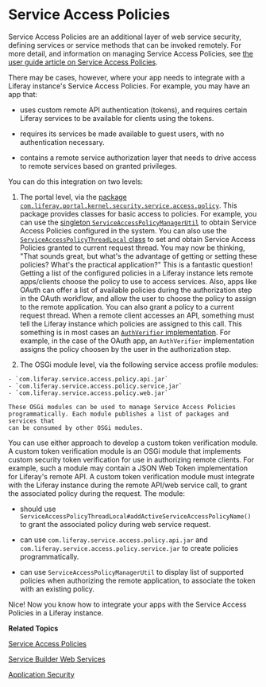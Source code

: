 # Service Access Policies

Service Access Policies are an additional layer of web service security, 
defining services or service methods that can be invoked remotely. For more 
detail, and information on managing Service Access Policies, see 
[the user guide article on Service Access Policies](/discover/deployment/-/knowledge_base/7-0/service-access-policies). 

There may be cases, however, where your app needs to integrate with a Liferay 
instance's Service Access Policies. For example, you may have an app that: 

- uses custom remote API authentication (tokens), and requires certain Liferay 
  services to be available for clients using the tokens. 

- requires its services be made available to guest users, with no authentication 
  necessary. 

- contains a remote service authorization layer that needs to drive access to 
  remote services based on granted privileges. 

You can do this integration on two levels: 

1. The portal level, via the 
   [package `com.liferay.portal.kernel.security.service.access.policy`](https://docs.liferay.com/portal/7.0/javadocs/portal-kernel/com/liferay/portal/kernel/security/service/access/policy/package-summary.html). 
   This package provides classes for basic access to policies. For example, you 
   can use the 
   [singleton `ServiceAccessPolicyManagerUtil`](https://docs.liferay.com/portal/7.0/javadocs/portal-kernel/com/liferay/portal/kernel/security/service/access/policy/ServiceAccessPolicyManagerUtil.html) 
   to obtain Service Access Policies configured in the system. You can also use 
   the 
   [`ServiceAccessPolicyThreadLocal` class](https://docs.liferay.com/portal/7.0/javadocs/portal-kernel/com/liferay/portal/kernel/security/service/access/policy/ServiceAccessPolicyThreadLocal.html) 
   to set and obtain Service Access Policies granted to current request thread. 
   You may now be thinking, "That sounds great, but what's the advantage of 
   getting or setting these policies? What's the practical application?" This is 
   a fantastic question! Getting a list of the configured policies in a Liferay 
   instance lets remote apps/clients choose the policy to use to access 
   services. Also, apps like OAuth can offer a list of available policies during 
   the authorization step in the OAuth workflow, and allow the user to choose 
   the policy to assign to the remote application. You can also grant a policy 
   to a current request thread. When a remote client accesses an API, something 
   must tell the Liferay instance which policies are assigned to this call. This 
   something is in most cases an 
   [`AuthVerifier` implementation](https://docs.liferay.com/portal/7.0/javadocs/portal-kernel/com/liferay/portal/kernel/security/auth/verifier/AuthVerifier.html). 
   For example, in the case of the OAuth app, an `AuthVerifier` implementation 
   assigns the policy choosen by the user in the authorization step. 

2. The OSGi module level, via the following service access profile modules:
<!-- I can't find these. I can only find com.liferay.portal.security.service.access.policy -->

    - `com.liferay.service.access.policy.api.jar`
    - `com.liferay.service.access.policy.service.jar`
    - `com.liferay.service.access.policy.web.jar`

    These OSGi modules can be used to manage Service Access Policies 
    programmatically. Each module publishes a list of packages and services that 
    can be consumed by other OSGi modules. 

You can use either approach to develop a custom token verification module. A 
custom token verification module is an OSGi module that implements custom 
security token verification for use in authorizing remote clients. For example, 
such a module may contain a JSON Web Token implementation for Liferay's remote 
API. A custom token verification module must integrate with the Liferay instance 
during the remote API/web service call, to grant the associated policy during 
the request. The module: 

- should use `ServiceAccessPolicyThreadLocal#addActiveServiceAccessPolicyName()` 
  to grant the associated policy during web service request. 

- can use `com.liferay.service.access.policy.api.jar` and  
  `com.liferay.service.access.policy.service.jar` to create policies 
  programmatically. 

- can use `ServiceAccessPolicyManagerUtil` to display list of supported policies 
  when authorizing the remote application, to associate the token with an 
  existing policy. 

Nice! Now you know how to integrate your apps with the Service Access Policies 
in a Liferay instance. 

**Related Topics**

[Service Access Policies](/discover/deployment/-/knowledge_base/7-0/service-access-policies)

[Service Builder Web Services](/develop/tutorials/-/knowledge_base/7-0/service-builder-web-services)

[Application Security](/develop/tutorials/-/knowledge_base/7-0/application-security)
